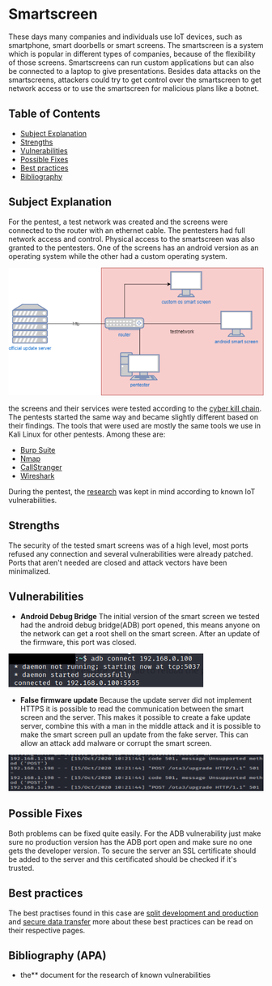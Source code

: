 # Smartscreen

These days many companies and individuals use IoT devices, such as smartphone, smart doorbells or smart screens.
The smartscreen is a system which is popular in different types of companies, because of the flexibility of those screens. Smartscreens can run custom applications but can also be connected to a laptop to give presentations. Besides data attacks on the smartscreens, attackers could try to get control over the smartscreen to get network access or to use the smartscreen for malicious plans like a botnet.

## Table of Contents

- [Subject Explanation](#subject-explanation)
- [Strengths](#strengths)
- [Vulnerabilities](#vulnerabilities)
- [Possible Fixes](#possible-fixes)
- [Best practices](#best-practices)
- [Bibliography](#bibliography-apa)

## Subject Explanation

For the pentest, a test network was created and the screens were connected to the router with an ethernet cable. The pentesters had full network access and control. Physical access to the smartscreen was also granted to the pentesters. One of the screens has an android version as an operating system while the other had a custom operating system.

![network sketch](/assets/images/networksketch/smart-screen.png)

the screens and their services were tested according to the [cyber kill chain](https://www.varonis.com/blog/cyber-kill-chain/). The pentests started the same way and became slightly different based on their findings. The tools that were used are mostly the same tools we use in Kali Linux for other pentests. Among these are:

- [Burp Suite](https://portswigger.net/burp)
- [Nmap](https://nmap.org/)
- [CallStranger](https://github.com/yunuscadirci/CallStranger)
- [Wireshark](https://www.wireshark.org/)

During the pentest, the [research](/research) was kept in mind according to known IoT vulnerabilities.

## Strengths

The security of the tested smart screens was of a high level, most ports refused any connection and several vulnerabilities were already patched. Ports that aren't needed are closed and attack vectors have been minimalized.

## Vulnerabilities

- **Android Debug Bridge**
The initial version of the smart screen we tested had the android debug bridge(ADB) port opened, this means anyone on the network can get a root shell on the smart screen. After an update of the firmware, this port was closed.

![ADB connect](/assets/images/adb_connect.png)

- **False firmware update**
Because the update server did not implement HTTPS it is possible to read the communication between the smart screen and the server. This makes it possible to create a fake update server, combine this with a man in the middle attack and it is possible to make the smart screen pull an update from the fake server. This can allow an attack add malware or corrupt the smart screen.

![update requests](/assets/images/fake_server.png)

## Possible Fixes

Both problems can be fixed quite easily. For the ADB vulnerability just make sure no production version has the ADB port open and make sure no one gets the developer version. To secure the server an SSL certificate should be added to the server and this certificated should be checked if it's trusted.

## Best practices

The best practises found in this case are [split development and production](/bestpractices/splitdevprod.md) and [secure data transfer](/bestpractices/securedatatransfer.md) more about these best practices can be read on their respective pages.

## Bibliography (APA)

- the** document for the research of known vulnerabilities <!--TODO% -->
